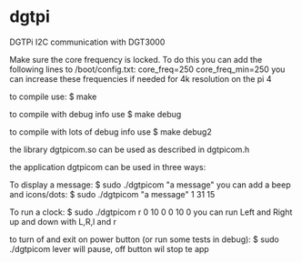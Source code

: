 # dgtpi
DGTPi I2C communication with DGT3000

Make sure the core frequency is locked. To do this you can add the following lines to /boot/config.txt:
core_freq=250
core_freq_min=250
you can increase these frequencies if needed for 4k resolution on the pi 4

to compile use:
$ make

to compile with debug info use
$ make debug

to compile with lots of debug info use
$ make debug2

the library dgtpicom.so can be used as described in dgtpicom.h


the application dgtpicom can be used in three ways:

To display a message:
$ sudo ./dgtpicom "a message"
you can add a beep and icons/dots:
$ sudo ./dgtpicom "a message" 1 31 15

To run a clock:
$ sudo ./dgtpicom r 0 10 0 0 10 0
you can run Left and Right up and down with L,R,l and r

to turn of and exit on power button (or run some tests in debug):
$ sudo ./dgtpicom
lever will pause, off button wil stop te app


